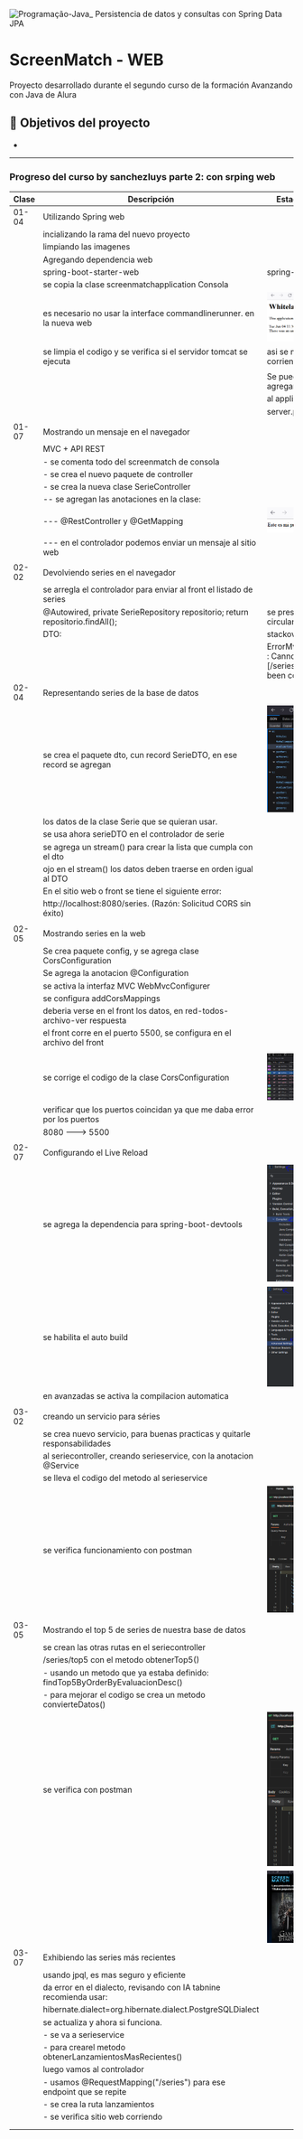 ![Programação-Java_ Persistencia de datos y consultas con Spring Data JPA](https://github.com/genesysR-dev/2066-java-persitencia-de-datos-y-consultas-con-Spring-JPA/assets/91544872/e0e3a9f8-afc7-4e7b-be83-469351ef2d70)

# ScreenMatch - WEB

Proyecto desarrollado durante el segundo curso de la formación Avanzando con Java de Alura

## 🔨 Objetivos del proyecto

* 

----------------------------------------------------------------

### Progreso del curso by sanchezluys parte 2: con srping web

| Clase | Descripción                                                                    | Estado    / Observaciones / Errores                                                                                              |
|-------|--------------------------------------------------------------------------------|----------------------------------------------------------------------------------------------------------------------------------|
| 01-04 | Utilizando Spring web                                                          |                                                                                                                                  |
|       | incializando la rama del nuevo proyecto                                        |                                                                                                                                  |
|       | limpiando las imagenes                                                         |                                                                                                                                  |
|       | Agregando dependencia web                                                      |                                                                                                                                  |
|       | spring-boot-starter-web                                                        | <artifactId>spring-boot-starter-web</artifactId>                                                                                 |
|       | se copia la clase screenmatchapplication Consola                               |                                                                                                                                  |
|       | es necesario no usar la interface commandlinerunner. en la nueva web           | ![img.png](img.png)                                                                                                              |
|       | se limpia el codigo y se verifica si el servidor tomcat se ejecuta             | asi se muestra el servicio tomcat corriendo en error                                                                             |
|       |                                                                                |                                                                                                                                  |
|       |                                                                                | Se puede definir el puerto en spring, agregando                                                                                  |
|       |                                                                                | al application.properties                                                                                                        |
|       |                                                                                | server.port=8081  por ejemplo.                                                                                                   |
|       |                                                                                |                                                                                                                                  |
| 01-07 | Mostrando un mensaje en el navegador                                           |                                                                                                                                  |
|       | MVC + API REST                                                                 |                                                                                                                                  |
|       | - se comenta todo del screenmatch de consola                                   |                                                                                                                                  |
|       | - se crea el nuevo paquete de controller                                       |                                                                                                                                  |
|       | - se crea la nueva clase SerieController                                       |                                                                                                                                  |
|       | -- se agregan las anotaciones en la clase:                                     |                                                                                                                                  |
|       | --- @RestController y @GetMapping                                              | ![img_1.png](img_1.png)                                                                                                          |
|       | --- en el controlador podemos enviar un mensaje al sitio web                   |                                                                                                                                  |
|       |                                                                                |                                                                                                                                  |
| 02-02 | Devolviendo series en el navegador                                             |                                                                                                                                  |
|       | se arregla el controlador para enviar al front el listado de series            |                                                                                                                                  |
|       | @Autowired, private SerieRepository repositorio; return repositorio.findAll(); | se presenta un error por referencia circular en jackson databind                                                                 |
|       | DTO:                                                                           | stackoverflow                                                                                                                    |
|       |                                                                                | ErrorMvcAutoConfiguration$StaticView : Cannot render error page for request [/series] as the response has already been committed |
| 02-04 | Representando series de la base de datos                                       |                                                                                                                                  |
|       | se crea el paquete dto, cun record SerieDTO, en ese record se agregan          | ![img_2.png](img_2.png)                                                                                                          |
|       | los datos de la clase Serie que se quieran usar.                               |                                                                                                                                  |
|       | se usa ahora serieDTO en el controlador de serie                               |                                                                                                                                  |
|       | se agrega un stream() para crear la lista que cumpla con el dto                |                                                                                                                                  |
|       | ojo en el stream() los datos deben traerse en orden igual al DTO               |                                                                                                                                  |
|       | En el sitio web o front se tiene el siguiente error:                           |                                                                                                                                  |
|       | http://localhost:8080/series. (Razón: Solicitud CORS sin éxito)                |                                                                                                                                  |
|       |                                                                                |                                                                                                                                  |
| 02-05 | Mostrando series en la web                                                     |                                                                                                                                  |
|       | Se crea paquete config, y se agrega clase CorsConfiguration                    |                                                                                                                                  |
|       | Se agrega la anotacion @Configuration                                          |                                                                                                                                  |
|       | se activa la interfaz MVC  WebMvcConfigurer                                    |                                                                                                                                  |
|       | se configura addCorsMappings                                                   |                                                                                                                                  |
|       | deberia verse en el front los datos, en red-todos-archivo-ver respuesta        |                                                                                                                                  |
|       | el front corre en el puerto 5500, se configura en el archivo del front         |                                                                                                                                  |
|       |                                                                                |                                                                                                                                  |
|       | se corrige el codigo de la clase CorsConfiguration                             | ![img_3.png](img_3.png)                                                                                                          |
|       | verificar que los puertos coincidan ya que me daba error por los puertos       |                                                                                                                                  |
|       | 8080 ---> 5500                                                                 |                                                                                                                                  |
|       |                                                                                |                                                                                                                                  |
| 02-07 | Configurando el Live Reload                                                    |                                                                                                                                  |
|       | se agrega la dependencia para spring-boot-devtools                             | ![img_4.png](img_4.png)                                                                                                          |
|       | se habilita el auto build                                                      | ![img_5.png](img_5.png)                                                                                                          |
|       | en avanzadas se activa la compilacion automatica                               |                                                                                                                                  |
|       |                                                                                |                                                                                                                                  |
| 03-02 | creando un servicio para séries                                                |                                                                                                                                  |
|       | se crea nuevo servicio, para buenas practicas y quitarle responsabilidades     |                                                                                                                                  |
|       | al seriecontroller, creando serieservice, con la anotacion @Service            |                                                                                                                                  |
|       | se lleva el codigo del metodo al serieservice                                  |                                                                                                                                  |
|       | se verifica funcionamiento con postman                                         | ![img_6.png](img_6.png)                                                                                                          |
|       |                                                                                |                                                                                                                                  |
| 03-05 | Mostrando el top 5 de series de nuestra base de datos                          |                                                                                                                                  |
|       | se crean las otras rutas en el seriecontroller                                 |                                                                                                                                  |
|       | /series/top5 con el metodo obtenerTop5()                                       |                                                                                                                                  |
|       | - usando un metodo que ya estaba definido: findTop5ByOrderByEvaluacionDesc()   |                                                                                                                                  |
|       | - para mejorar el codigo se crea un metodo convierteDatos()                    |                                                                                                                                  |
|       | se verifica con postman                                                        | ![img_7.png](img_7.png)                                                                                                          |
|       |                                                                                | ![img_8.png](img_8.png)                                                                                                          |
| 03-07 | Exhibiendo las series más recientes                                            |                                                                                                                                  |
|       | usando jpql, es mas seguro y eficiente                                         |                                                                                                                                  |
|       | da error en el dialecto, revisando con IA tabnine recomienda usar:             |                                                                                                                                  |
|       | hibernate.dialect=org.hibernate.dialect.PostgreSQLDialect                      |                                                                                                                                  |
|       | se actualiza y ahora si funciona.                                              |                                                                                                                                  |
|       | - se va a serieservice                                                         |                                                                                                                                  |
|       | - para crearel metodo   obtenerLanzamientosMasRecientes()                      |                                                                                                                                  |
|       | luego vamos al controlador                                                     |                                                                                                                                  |
|       | - usamos @RequestMapping("/series") para ese endpoint que se repite            |                                                                                                                                  |
|       | - se crea la ruta lanzamientos                                                 |                                                                                                                                  |
|       | - se verifica sitio web corriendo                                              |                                                                                                                                  |
|       |                                                                                |                                                                                                                                  |
|       |                                                                                |                                                                                                                                  |


